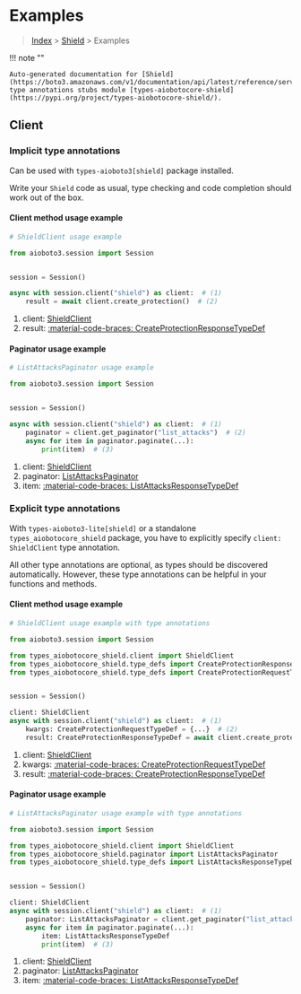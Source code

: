 # Examples

> [Index](../README.md) > [Shield](./README.md) > Examples

!!! note ""

    Auto-generated documentation for [Shield](https://boto3.amazonaws.com/v1/documentation/api/latest/reference/services/shield.html#shield)
    type annotations stubs module [types-aiobotocore-shield](https://pypi.org/project/types-aiobotocore-shield/).

## Client

### Implicit type annotations

Can be used with `types-aioboto3[shield]` package installed.

Write your `Shield` code as usual,
type checking and code completion should work out of the box.



#### Client method usage example

```python
# ShieldClient usage example

from aioboto3.session import Session


session = Session()

async with session.client("shield") as client:  # (1)
    result = await client.create_protection()  # (2)
```

1. client: [ShieldClient](./client.md)
2. result: [:material-code-braces: CreateProtectionResponseTypeDef](./type_defs.md#createprotectionresponsetypedef)



#### Paginator usage example

```python
# ListAttacksPaginator usage example

from aioboto3.session import Session


session = Session()

async with session.client("shield") as client:  # (1)
    paginator = client.get_paginator("list_attacks")  # (2)
    async for item in paginator.paginate(...):
        print(item)  # (3)
```

1. client: [ShieldClient](./client.md)
2. paginator: [ListAttacksPaginator](./paginators.md#listattackspaginator)
3. item: [:material-code-braces: ListAttacksResponseTypeDef](./type_defs.md#listattacksresponsetypedef)




### Explicit type annotations

With `types-aioboto3-lite[shield]`
or a standalone `types_aiobotocore_shield` package, you have to explicitly specify
`client: ShieldClient` type annotation.

All other type annotations are optional, as types should be discovered automatically.
However, these type annotations can be helpful in your functions and methods.


#### Client method usage example

```python
# ShieldClient usage example with type annotations

from aioboto3.session import Session

from types_aiobotocore_shield.client import ShieldClient
from types_aiobotocore_shield.type_defs import CreateProtectionResponseTypeDef
from types_aiobotocore_shield.type_defs import CreateProtectionRequestTypeDef


session = Session()

client: ShieldClient
async with session.client("shield") as client:  # (1)
    kwargs: CreateProtectionRequestTypeDef = {...}  # (2)
    result: CreateProtectionResponseTypeDef = await client.create_protection(**kwargs)  # (3)
```

1. client: [ShieldClient](./client.md)
2. kwargs: [:material-code-braces: CreateProtectionRequestTypeDef](./type_defs.md#createprotectionrequesttypedef)
3. result: [:material-code-braces: CreateProtectionResponseTypeDef](./type_defs.md#createprotectionresponsetypedef)



#### Paginator usage example

```python
# ListAttacksPaginator usage example with type annotations

from aioboto3.session import Session

from types_aiobotocore_shield.client import ShieldClient
from types_aiobotocore_shield.paginator import ListAttacksPaginator
from types_aiobotocore_shield.type_defs import ListAttacksResponseTypeDef


session = Session()

client: ShieldClient
async with session.client("shield") as client:  # (1)
    paginator: ListAttacksPaginator = client.get_paginator("list_attacks")  # (2)
    async for item in paginator.paginate(...):
        item: ListAttacksResponseTypeDef
        print(item)  # (3)
```

1. client: [ShieldClient](./client.md)
2. paginator: [ListAttacksPaginator](./paginators.md#listattackspaginator)
3. item: [:material-code-braces: ListAttacksResponseTypeDef](./type_defs.md#listattacksresponsetypedef)




